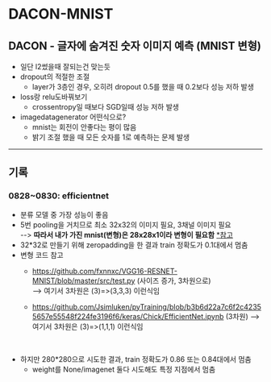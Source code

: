 # DACON-MNIST
## DACON - 글자에 숨겨진 숫자 이미지 예측 (MNIST 변형)
- 일단 l2썼을때 잘되는건 맞는듯
- dropout의 적절한 조절
  - layer가 3층인 경우, 오히려 dropout 0.5를 했을 때 0.2보다 성능 저하 발생
- loss랑 relu도바꿔보기
  - crossentropy일 때보다 SGD일때 성능 저하 발생
- imagedatagenerator 어떤식으로?
  - mnist는 회전이 안좋다는 평이 많음
  - 밝기 조절 했을 때 모든 숫자를 1로 예측하는 문제 발생

---
## 기록
### 0828~0830: efficientnet
- 분류 모델 중 가장 성능이 좋음
- 5번 pooling을 거치므로 최소 32x32의 이미지 필요, 3채널 이미지 필요  
  --> **따라서 내가 가진 mnist(변형)은 28x28x1이라 변형이 필요함** [*참고](https://github.com/qubvel/efficientnet/issues/129)
- 32*32로 만들기 위해 zeropadding을 한 결과 train 정확도가 0.1대에서 멈춤
- 변형 코드 참고
  - https://github.com/fxnnxc/VGG16-RESNET-MNIST/blob/master/src/test.py (사이즈 증가, 3차원으로)  
    --> 여기서 3차원은 (3)=>(3,3,3) 이런식임  
  
  - https://github.com/Jsimluken/pyTraining/blob/b3b6d22a7c6f2c42355657e55548f224fe3196f6/keras/Chick/EfficientNet.ipynb (3차원)
    --> 여기서 3차원은 (3)=>(1,1,1)  이런식임  
<br>

- 하지만 280*280으로 시도한 결과, train 정확도가 0.86 또는 0.84대에서 멈춤
  - weight를 None/imagenet 둘다 시도해도 특정 지점에서 멈춤  
